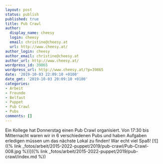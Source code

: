 ```yaml
---
layout: post
status: publish
published: true
title: Pub Crawl
author:
  display_name: cheesy
  login: cheesy
  email: christine@cheesy.at
  url: http://www.cheesy.at/
author_login: cheesy
author_email: christine@cheesy.at
author_url: http://www.cheesy.at/
wordpress_id: 39865
wordpress_url: http://www.cheesy.at/?p=39865
date: '2019-10-03 22:09:10 +0100'
date_gmt: '2019-10-03 20:09:10 +0100'
categories:
- Arbeit
- Freunde
- Belfast
- Puppet
- Pub Crawl
- Pubs
comments: []
---
```

Ein Kollege hat Donnerstag einen Pub Crawl organisiert. Von 17:30 bis Mitternacht waren wir in 6 verschiedenen Pubs und haben Aufgaben erledigen müssen um das nächste Lokal zu finden! War echt viel Spaß!
[![]({% link _fotos/arbeit/2015-2022-puppet/2019/pub-crawl/Pub-Crawl-008.jpg %})]({% link _fotos/arbeit/2015-2022-puppet/2019/pub-crawl/index.md %})
